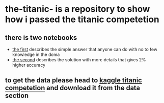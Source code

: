# the-titanic- is a repository to show how i passed the titanic competetion 
## there is two notebooks 
- [the first](https://github.com/aminalakhras/the-titanic-/blob/master/titanic%20for%20kaggle%20(simple%20solution).ipynb) describes the simple answer that anyone can do with no to few knowledge in the doma
- [the second](https://github.com/aminalakhras/the-titanic-/blob/master/titanc%20-%20solution%20with%20details.ipynb) describes the solution with more details that gives 2% higher accuracy
## to get the data please head to [kaggle titanic competetion](https://www.kaggle.com/c/titanic) and download it from the data section 

